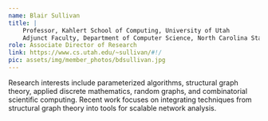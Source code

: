 ```yaml
---
name: Blair Sullivan
title: |
    Professor, Kahlert School of Computing, University of Utah
    Adjunct Faculty, Department of Computer Science, North Carolina State University
role: Associate Director of Research
link: https://www.cs.utah.edu/~sullivan/#!/
pic: assets/img/member_photos/bdsullivan.jpg
---
```


Research interests include parameterized algorithms, structural graph theory, applied discrete mathematics, random graphs, and combinatorial scientific computing. Recent work focuses on integrating techniques from structural graph theory into tools for scalable network analysis.
